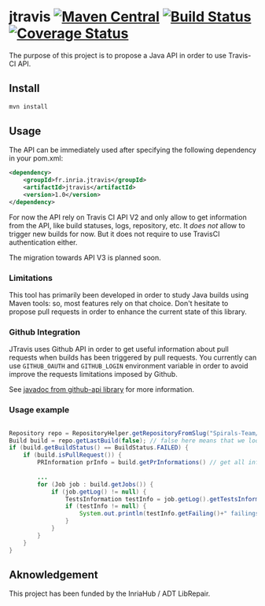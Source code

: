 # jtravis [![Maven Central](https://img.shields.io/maven-central/v/fr.inria.jtravis.svg)](http://search.maven.org/#search%7Cga%7C1%7Cg%3A%22fr.inria.jtravis%22%20AND%20a%3A%22jtravis%22) [![Build Status](https://travis-ci.org/Spirals-Team/jtravis.svg?branch=master)](https://travis-ci.org/Spirals-Team/jtravis) [![Coverage Status](https://coveralls.io/repos/github/Spirals-Team/jtravis/badge.svg?branch=master)](https://coveralls.io/github/Spirals-Team/jtravis?branch=master)

The purpose of this project is to propose a Java API in order to use Travis-CI API.

## Install

```bash
mvn install
```

## Usage

The API can be immediately used after specifying the following dependency in your pom.xml:

```xml
<dependency>
    <groupId>fr.inria.jtravis</groupId>
    <artifactId>jtravis</artifactId>
    <version>1.0</version>
</dependency>
```

For now the API rely on Travis CI API V2 and only allow to get information from the API, like build statuses, logs, repository, etc. 
It *does not* allow to trigger new builds for now. But it does not require to use TravisCI authentication either.

The migration towards API V3 is planned soon.

### Limitations

This tool has primarily been developed in order to study Java builds using Maven tools: so, most features rely on that choice. 
Don't hesitate to propose pull requests in order to enhance the current state of this library.

### Github Integration

JTravis uses Github API in order to get useful information about pull requests when builds has been triggered by pull requests. 
You currently can use `GITHUB_OAUTH` and `GITHUB_LOGIN` environment variable in order to avoid improve the requests limitations imposed by Github.

See [javadoc from github-api library](http://github-api.kohsuke.org/apidocs/org/kohsuke/github/GitHubBuilder.html#fromEnvironment--) for more information.

### Usage example

```java 

Repository repo = RepositoryHelper.getRepositoryFromSlug("Spirals-Team/jtravis");
Build build = repo.getLastBuild(false); // false here means that we looks for all builds, not only on master branch
if (build.getBuildStatus() == BuildStatus.FAILED) {
    if (build.isPullRequest()) {
        PRInformation prInfo = build.getPrInformations() // get all information on the pull request from Github API
        
        ... 
        for (Job job : build.getJobs()) {
            if (job.getLog() != null) {
                TestsInformation testInfo = job.getLog().getTestsInformation(); 
                if (testInfo != null) {
                    System.out.println(testInfo.getFailing()+" failings tests (on "+testInfo.getRunning()+" tests) on job "+job.getId());
                }
            }
        }
    }           
}
```

## Aknowledgement

This project has been funded by the InriaHub / ADT LibRepair.